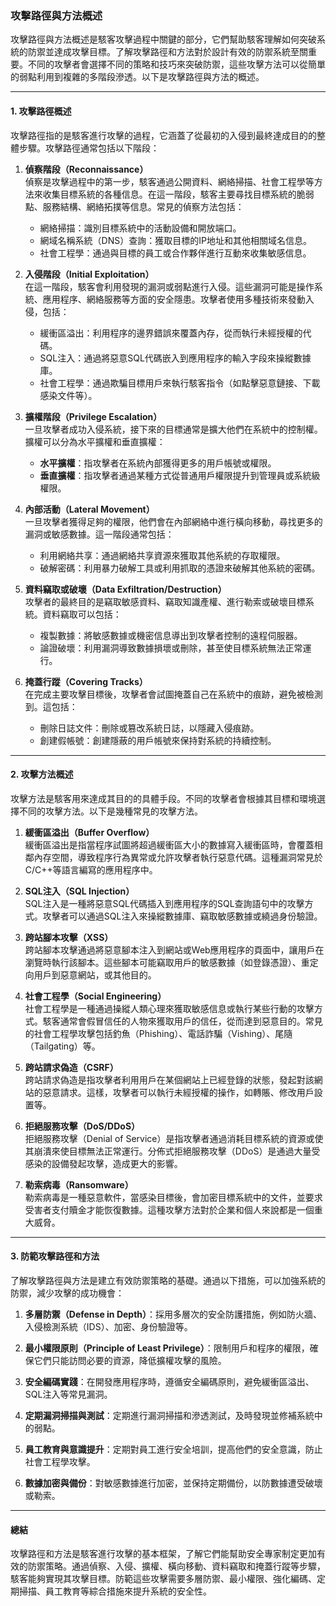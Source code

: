 ### **攻擊路徑與方法概述**

攻擊路徑與方法概述是駭客攻擊過程中關鍵的部分，它們幫助駭客理解如何突破系統的防禦並達成攻擊目標。了解攻擊路徑和方法對於設計有效的防禦系統至關重要。不同的攻擊者會選擇不同的策略和技巧來突破防禦，這些攻擊方法可以從簡單的弱點利用到複雜的多階段滲透。以下是攻擊路徑與方法的概述。

---

#### **1. 攻擊路徑概述**

攻擊路徑指的是駭客進行攻擊的過程，它涵蓋了從最初的入侵到最終達成目的的整體步驟。攻擊路徑通常包括以下階段：

1. **偵察階段（Reconnaissance）**  
   偵察是攻擊過程中的第一步，駭客通過公開資料、網絡掃描、社會工程學等方法來收集目標系統的各種信息。在這一階段，駭客主要尋找目標系統的脆弱點、服務結構、網絡拓撲等信息。常見的偵察方法包括：
   - 網絡掃描：識別目標系統中的活動設備和開放端口。
   - 網域名稱系統（DNS）查詢：獲取目標的IP地址和其他相關域名信息。
   - 社會工程學：通過與目標的員工或合作夥伴進行互動來收集敏感信息。

2. **入侵階段（Initial Exploitation）**  
   在這一階段，駭客會利用發現的漏洞或弱點進行入侵。這些漏洞可能是操作系統、應用程序、網絡服務等方面的安全隱患。攻擊者使用多種技術來發動入侵，包括：
   - 緩衝區溢出：利用程序的邊界錯誤來覆蓋內存，從而執行未經授權的代碼。
   - SQL注入：通過將惡意SQL代碼嵌入到應用程序的輸入字段來操縱數據庫。
   - 社會工程學：通過欺騙目標用戶來執行駭客指令（如點擊惡意鏈接、下載感染文件等）。

3. **擴權階段（Privilege Escalation）**  
   一旦攻擊者成功入侵系統，接下來的目標通常是擴大他們在系統中的控制權。擴權可以分為水平擴權和垂直擴權：
   - **水平擴權**：指攻擊者在系統內部獲得更多的用戶帳號或權限。
   - **垂直擴權**：指攻擊者通過某種方式從普通用戶權限提升到管理員或系統級權限。

4. **內部活動（Lateral Movement）**  
   一旦攻擊者獲得足夠的權限，他們會在內部網絡中進行橫向移動，尋找更多的漏洞或敏感數據。這一階段通常包括：
   - 利用網絡共享：通過網絡共享資源來獲取其他系統的存取權限。
   - 破解密碼：利用暴力破解工具或利用抓取的憑證來破解其他系統的密碼。

5. **資料竊取或破壞（Data Exfiltration/Destruction）**  
   攻擊者的最終目的是竊取敏感資料、竊取知識產權、進行勒索或破壞目標系統。資料竊取可以包括：
   - 複製數據：將敏感數據或機密信息導出到攻擊者控制的遠程伺服器。
   - 論證破壞：利用漏洞導致數據損壞或刪除，甚至使目標系統無法正常運行。

6. **掩蓋行蹤（Covering Tracks）**  
   在完成主要攻擊目標後，攻擊者會試圖掩蓋自己在系統中的痕跡，避免被檢測到。這包括：
   - 刪除日誌文件：刪除或篡改系統日誌，以隱藏入侵痕跡。
   - 創建假帳號：創建隱蔽的用戶帳號來保持對系統的持續控制。

---

#### **2. 攻擊方法概述**

攻擊方法是駭客用來達成其目的的具體手段。不同的攻擊者會根據其目標和環境選擇不同的攻擊方法。以下是幾種常見的攻擊方法。

1. **緩衝區溢出（Buffer Overflow）**  
   緩衝區溢出是指當程序試圖將超過緩衝區大小的數據寫入緩衝區時，會覆蓋相鄰內存空間，導致程序行為異常或允許攻擊者執行惡意代碼。這種漏洞常見於C/C++等語言編寫的應用程序中。

2. **SQL注入（SQL Injection）**  
   SQL注入是一種將惡意SQL代碼插入到應用程序的SQL查詢語句中的攻擊方式。攻擊者可以通過SQL注入來操縱數據庫、竊取敏感數據或繞過身份驗證。

3. **跨站腳本攻擊（XSS）**  
   跨站腳本攻擊通過將惡意腳本注入到網站或Web應用程序的頁面中，讓用戶在瀏覽時執行該腳本。這些腳本可能竊取用戶的敏感數據（如登錄憑證）、重定向用戶到惡意網站，或其他目的。

4. **社會工程學（Social Engineering）**  
   社會工程學是一種通過操縱人類心理來獲取敏感信息或執行某些行動的攻擊方式。駭客通常會假冒信任的人物來獲取用戶的信任，從而達到惡意目的。常見的社會工程學攻擊包括釣魚（Phishing）、電話詐騙（Vishing）、尾隨（Tailgating）等。

5. **跨站請求偽造（CSRF）**  
   跨站請求偽造是指攻擊者利用用戶在某個網站上已經登錄的狀態，發起對該網站的惡意請求。這樣，攻擊者可以執行未經授權的操作，如轉賬、修改用戶設置等。

6. **拒絕服務攻擊（DoS/DDoS）**  
   拒絕服務攻擊（Denial of Service）是指攻擊者通過消耗目標系統的資源或使其崩潰來使目標無法正常運行。分佈式拒絕服務攻擊（DDoS）是通過大量受感染的設備發起攻擊，造成更大的影響。

7. **勒索病毒（Ransomware）**  
   勒索病毒是一種惡意軟件，當感染目標後，會加密目標系統中的文件，並要求受害者支付贖金才能恢復數據。這種攻擊方法對於企業和個人來說都是一個重大威脅。

---

#### **3. 防範攻擊路徑和方法**

了解攻擊路徑與方法是建立有效防禦策略的基礎。通過以下措施，可以加強系統的防禦，減少攻擊的成功機會：

1. **多層防禦（Defense in Depth）**：採用多層次的安全防護措施，例如防火牆、入侵檢測系統（IDS）、加密、身份驗證等。

2. **最小權限原則（Principle of Least Privilege）**：限制用戶和程序的權限，確保它們只能訪問必要的資源，降低擴權攻擊的風險。

3. **安全編碼實踐**：在開發應用程序時，遵循安全編碼原則，避免緩衝區溢出、SQL注入等常見漏洞。

4. **定期漏洞掃描與測試**：定期進行漏洞掃描和滲透測試，及時發現並修補系統中的弱點。

5. **員工教育與意識提升**：定期對員工進行安全培訓，提高他們的安全意識，防止社會工程學攻擊。

6. **數據加密與備份**：對敏感數據進行加密，並保持定期備份，以防數據遭受破壞或勒索。

---

#### **總結**

攻擊路徑和方法是駭客進行攻擊的基本框架，了解它們能幫助安全專家制定更加有效的防禦策略。通過偵察、入侵、擴權、橫向移動、資料竊取和掩蓋行蹤等步驟，駭客能夠實現其攻擊目標。防範這些攻擊需要多層防禦、最小權限、強化編碼、定期掃描、員工教育等綜合措施來提升系統的安全性。